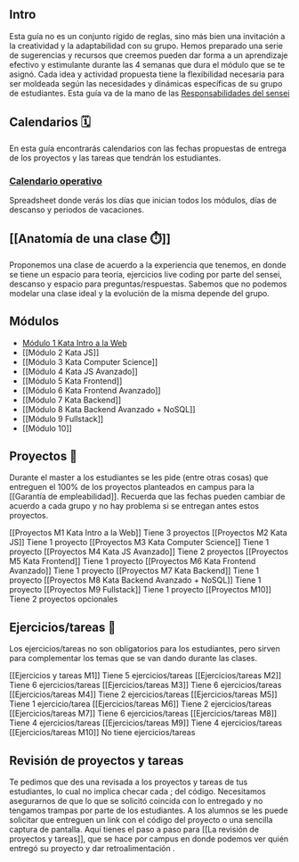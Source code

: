 ## Intro 
Esta guía no es un conjunto rígido de reglas, sino más bien una invitación a la creatividad y la adaptabilidad con su grupo. Hemos preparado una serie de sugerencias y recursos que creemos pueden dar forma a un aprendizaje efectivo y estimulante durante las 4 semanas que dura el módulo que se te asignó. Cada idea y actividad propuesta tiene la flexibilidad necesaria para ser moldeada según las necesidades y dinámicas específicas de su grupo de estudiantes. Esta guía va de la mano de las [Responsabilidades del sensei](/Responsabilidades%20del%20sensei.md)

## Calendarios 🗓️
En esta guía encontrarás calendarios con las fechas propuestas de entrega de los proyectos y las tareas que tendrán los estudiantes.
 ### [Calendario operativo](https://docs.google.com/spreadsheets/d/1Y1xmjy7IqYmHJHGcoDkhKBUcnff051IK4eTE5eK6bZU/edit#gid=1164278491)
 Spreadsheet donde verás los días que inician todos los módulos, días de descanso y periodos de vacaciones.
## [[Anatomía de una clase ⏱️]]
Proponemos una clase de acuerdo a la experiencia que tenemos, en donde se tiene un espacio para teoría, ejercicios live coding por parte del sensei, descanso y espacio para preguntas/respuestas.
Sabemos que no podemos modelar una clase ideal y la evolución de la misma depende del grupo.
## Módulos
- [Módulo 1 Kata Intro a la Web](/Módulos/M1/Módulo%201%20Kata%20Intro%20a%20la%20Web.md)
- [[Módulo 2 Kata JS]]
- [[Módulo 3 Kata Computer Science]]
- [[Módulo 4 Kata JS Avanzado]]
- [[Módulo 5 Kata Frontend]]
- [[Módulo 6 Kata Frontend Avanzado]]
- [[Módulo 7 Kata Backend]]
- [[Módulo 8 Kata Backend Avanzado + NoSQL]]
- [[Módulo 9 Fullstack]]
- [[Módulo 10]]
## Proyectos 🏁
Durante el master a los estudiantes se les pide (entre otras cosas) que entreguen el 100% de los proyectos planteados en campus para la [[Garantía de empleabilidad]]. 
Recuerda que las fechas pueden cambiar de acuerdo a cada grupo y no hay problema si se entregan antes estos proyectos.

[[Proyectos M1 Kata Intro a la Web]] Tiene 3 proyectos
[[Proyectos M2 Kata JS]] Tiene 1 proyecto
[[Proyectos M3 Kata Computer Science]] Tiene 1 proyecto
[[Proyectos M4 Kata JS Avanzado]] Tiene 2 proyectos
[[Proyectos M5 Kata Frontend]] Tiene 1 proyecto
[[Proyectos M6 Kata Frontend Avanzado]] Tiene 1 proyecto
[[Proyectos M7 Kata Backend]] Tiene 1 proyecto
[[Proyectos M8 Kata Backend Avanzado + NoSQL]] Tiene 1 proyecto
[[Proyectos M9 Fullstack]] Tiene 1 proyecto
[[Proyectos M10]] Tiene 2 proyectos opcionales
## Ejercicios/tareas 📝
Los ejercicios/tareas no son obligatorios para los estudiantes, pero sirven para complementar los temas que se van dando durante las clases.

[[Ejercicios y tareas M1]] Tiene 5 ejercicios/tareas
[[Ejercicios/tareas M2]] Tiene 6 ejercicios/tareas
[[Ejercicios/tareas M3]] Tiene 6 ejercicios/tareas
[[Ejercicios/tareas M4]] Tiene 2 ejercicios/tareas
[[Ejercicios/tareas M5]] Tiene 1 ejercicio/tarea
[[Ejercicios/tareas M6]] Tiene 2 ejercicios/tareas
[[Ejercicios/tareas M7]] Tiene 6 ejercicios/tareas
[[Ejercicios/tareas M8]] Tiene 4 ejercicios/tareas
[[Ejercicios/tareas M9]] Tiene 4 ejercicios/tareas
[[Ejercicios/tareas M10]] No tiene ejercicios/tareas


## Revisión de proyectos y tareas
Te pedimos que des una revisada a los proyectos y tareas de tus estudiantes, lo cual no implica checar cada ; del código. Necesitamos asegurarnos de que lo que se solicitó coincida con lo entregado y no tengamos trampas por parte de los estudiantes.
A los alumnos se les puede solicitar que entreguen un link con el código del proyecto o una sencilla captura de pantalla.
Aquí tienes el paso a paso para [[La revisión de proyectos y tareas]], que se hace por campus en donde podemos ver quién entregó su proyecto y dar retroalimentación . 
